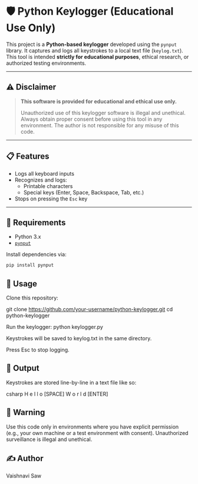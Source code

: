# 🛡️ Python Keylogger (Educational Use Only)

This project is a **Python-based keylogger** developed using the `pynput` library. It captures and logs all keystrokes to a local text file (`keylog.txt`). This tool is intended **strictly for educational purposes**, ethical research, or authorized testing environments.

---

## ⚠️ Disclaimer

> **This software is provided for educational and ethical use only.**
>
> Unauthorized use of this keylogger software is illegal and unethical. Always obtain proper consent before using this tool in any environment. The author is not responsible for any misuse of this code.

---

## 📋 Features

- Logs all keyboard inputs
- Recognizes and logs:
  - Printable characters
  - Special keys (Enter, Space, Backspace, Tab, etc.)
- Stops on pressing the `Esc` key

---

## 🧰 Requirements

- Python 3.x
- [`pynput`](https://pypi.org/project/pynput/)

Install dependencies via:

```bash
pip install pynput
```
## 🚀 Usage
Clone this repository:

git clone https://github.com/your-username/python-keylogger.git
cd python-keylogger

Run the keylogger:
python keylogger.py

Keystrokes will be saved to keylog.txt in the same directory.

Press Esc to stop logging.

## 📁 Output
Keystrokes are stored line-by-line in a text file like so:

csharp
H
e
l
l
o
[SPACE]
W
o
r
l
d
[ENTER]

## 🛑 Warning
Use this code only in environments where you have explicit permission (e.g., your own machine or a test environment with consent).
Unauthorized surveillance is illegal and unethical.


## ✍️ Author
Vaishnavi Saw
